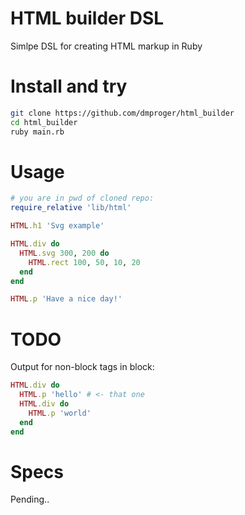 # HTML builder DSL
Simlpe DSL for creating HTML markup in Ruby

# Install and try
```bash
git clone https://github.com/dmproger/html_builder
cd html_builder
ruby main.rb
```

# Usage
```ruby
# you are in pwd of cloned repo:
require_relative 'lib/html'

HTML.h1 'Svg example'

HTML.div do
  HTML.svg 300, 200 do
    HTML.rect 100, 50, 10, 20
  end
end

HTML.p 'Have a nice day!'
```

# TODO
Output for non-block tags in block:
```ruby
HTML.div do
  HTML.p 'hello' # <- that one
  HTML.div do
    HTML.p 'world'
  end
end
```

# Specs
Pending..
